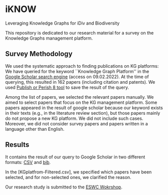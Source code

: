 # iKNOW
Leveraging Knowledge Graphs for iDiv and Biodiversity

This repository is dedicated to our research material for a survey on the Knowledge Graphs management platform.

## Survey Methodology
We used the systematic approach to finding publications on KG platforms: We have queried for the keyword ``Knowledge Graph Platform'' in the [Google Scholar search engine](https://scholar.google.com/) (access on 09.02.2022). At the time of querying, this resulted in 162 papers (including citation and patents). We used [Publish or Perish 8 tool](https://harzing.com/blog/2021/10/publish-or-perish-version-8) to save the result of the query.

Among the list of papers, we selected the relevant papers manually. We aimed to select papers that focus on the KG management platform.
Some papers appeared in the result of google scholar because our keyword exists in their texts (e.g., in the literature review section), but those papers mainly do not propose a new KG platform. 
We did not include such cases. Moreover, we did not consider survey papers and papers written in a language other than English.




## Results
It contains the result of our query to Google Scholar in two different formats: [CSV]() and [bib]().

In the [KGplatfrom-Filtered.csv], we specified which papers have been selected, and for non-selected ones, we clarified the reason.



Our research study is submitted to the [ESWC Wokrshop](https://2022.eswc-conferences.org/workshops-tutorials/).
